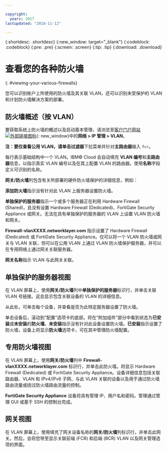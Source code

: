```yaml
---

copyright:
  years: 2017
lastupdated: "2018-11-12"

---
```


{:shortdesc: .shortdesc}
{:new_window: target="_blank"}
{:codeblock: .codeblock}
{:pre: .pre}
{:screen: .screen}
{:tip: .tip}
{:download: .download}

# 查看您的各种防火墙
{: #viewing-your-various-firewalls} 

您可以识别帐户上所使用的防火墙及其关联 VLAN，还可以识别未受保护的 VLAN 和计划防火墙解决方案的部署。

## 防火墙概述（按 VLAN）

要获取系统上防火墙的概述以及启动基本管理，请浏览至[客户门户网站![外部链接图标](../../icons/launch-glyph.svg "外部链接图标")](https://control.softlayer.com/){: new_window}中的**网络 > IP 管理 > VLAN**。

**注：**要仅查看公用 VLAN，请单击**过滤器**下拉菜单并针对**主路由器**输入 ``fcr``。 

每行表示基础结构中一个 VLAN。IBM© Cloud 会自动填充 **VLAN 编号**和**主路由器**信息，以指示真实 VLAN 编号以及在其上配置 VLAN 的路由器。使用**名称**字段定义可识别的名称。 

**网关/防火墙**列包含有关所部署的硬件防火墙保护的详细信息，例如：

**添加防火墙**指示没有针对此 VLAN 上服务器设置防火墙。

**单独保护的服务器**指示一个或多个服务器正在利用 Hardware Firewall (Shared)，且没有设置 Hardware Firewall (Dedicated)、FortiGate Security Appliance 或网关。无法在具有单独保护的服务器的 VLAN 上设置 VLAN 防火墙和网关。

**Firewall-vlanXXXX.networklayer.com** 指示设置了 Hardware Firewall (Dedicated) 或 FortiGate Security Appliance。仅可以将一个 VLAN 防火墙或网关与 VLAN 关联，但可以在公用 VLAN 上通过 VLAN 防火墙保护服务器，并可以在专用网络上通过网关关联服务器。

**网关名称**指示 VLAN 与此网关关联。

## 单独保护的服务器视图

在 VLAN 屏幕上，使用**网关/防火墙**列中**单独保护的服务器**标识行，并单击关联 VLAN 号链接。这会显示包含关联设备的 VLAN 的详细信息。

从此处，可单击每个设备，并查看是否为此特定服务器设置了防火墙。

单击设备后，滚动到“配置”选项卡的底部。将在“附加组件”部分中看到状态为**已安装**或**未安装**的**防火墙**。**未安装**指示没有针对此设备设置防火墙。**已安装**指示设置了防火墙，设备上将显示**防火墙**选项卡，可在其中管理防火墙配置。

## 专用防火墙视图

在 VLAN 屏幕上，使用**网关/防火墙**列中 **Firewall-vlanXXXX.networklayer.com** 标识行，并单击此防火墙。将显示 Hardware Firewall (Dedicated) 或 FortiGate Security Appliance。设备详细信息包括关联路由器、VLAN 和 IPv4/IPv6 子网、与此 VLAN 关联的设备以及用于通过防火墙路由流量或绕过防火墙路由流量的控制。

**FortiGate Security Appliance** 设备将具有管理 IP、用户名和密码。管理通过管理 GUI 或基于 SSH 的控制台完成。

## 网关视图

在 VLAN 屏幕上，使用填充了网关设备名称的**网关/防火墙**列标识行，并单击此网关。然后，会将您带至显示关联前端 (FCR) 和后端 (BCR) VLAN 以及网关管理选项的界面。
